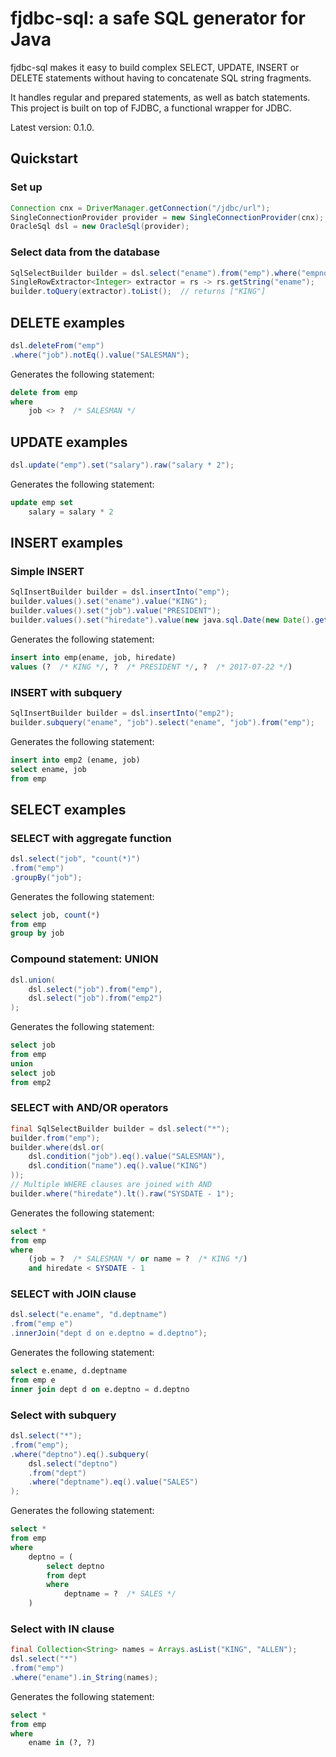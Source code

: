 # fjdbc-sql: a safe SQL generator for Java

fjdbc-sql makes it easy to build complex SELECT, UPDATE, INSERT or DELETE statements without having to concatenate SQL string fragments.

It handles regular and prepared statements, as well as batch statements.
This project is built on top of FJDBC, a functional wrapper for JDBC.

Latest version: 0.1.0.

## Quickstart

### Set up
```java
Connection cnx = DriverManager.getConnection("/jdbc/url");
SingleConnectionProvider provider = new SingleConnectionProvider(cnx);
OracleSql dsl = new OracleSql(provider);
```

### Select data from the database
```java
SqlSelectBuilder builder = dsl.select("ename").from("emp").where("empno").eq().value(1);
SingleRowExtractor<Integer> extractor = rs -> rs.getString("ename");
builder.toQuery(extractor).toList();  // returns ["KING"]
```

## DELETE examples
```java
dsl.deleteFrom("emp")
.where("job").notEq().value("SALESMAN");
````
Generates the following statement:
```SQL
delete from emp
where
    job <> ?  /* SALESMAN */
```


## UPDATE examples
```java
dsl.update("emp").set("salary").raw("salary * 2");
```
Generates the following statement:
```SQL
update emp set
    salary = salary * 2
```

## INSERT examples
### Simple INSERT
```java
SqlInsertBuilder builder = dsl.insertInto("emp");
builder.values().set("ename").value("KING");
builder.values().set("job").value("PRESIDENT");
builder.values().set("hiredate").value(new java.sql.Date(new Date().getTime()));
```
Generates the following statement:
```SQL
insert into emp(ename, job, hiredate)
values (?  /* KING */, ?  /* PRESIDENT */, ?  /* 2017-07-22 */)
```

### INSERT with subquery
```java
SqlInsertBuilder builder = dsl.insertInto("emp2");
builder.subquery("ename", "job").select("ename", "job").from("emp");
```
Generates the following statement:
```SQL
insert into emp2 (ename, job)
select ename, job
from emp
```

## SELECT examples
### SELECT with aggregate function
```java
dsl.select("job", "count(*)")
.from("emp")
.groupBy("job");
```
Generates the following statement:
```SQL
select job, count(*)
from emp
group by job
```

### Compound statement: UNION
```java
dsl.union(
    dsl.select("job").from("emp"),
    dsl.select("job").from("emp2")
);
```
Generates the following statement:
```SQL
select job
from emp
union
select job
from emp2
```

### SELECT with AND/OR operators
```java
final SqlSelectBuilder builder = dsl.select("*");
builder.from("emp");
builder.where(dsl.or(
    dsl.condition("job").eq().value("SALESMAN"),
    dsl.condition("name").eq().value("KING")
));
// Multiple WHERE clauses are joined with AND
builder.where("hiredate").lt().raw("SYSDATE - 1");
```
Generates the following statement:
```SQL
select *
from emp
where
    (job = ?  /* SALESMAN */ or name = ?  /* KING */)
    and hiredate < SYSDATE - 1
```

### SELECT with JOIN clause
```Java
dsl.select("e.ename", "d.deptname")
.from("emp e")
.innerJoin("dept d on e.deptno = d.deptno");
```
Generates the following statement:
```SQL
select e.ename, d.deptname
from emp e
inner join dept d on e.deptno = d.deptno
```

### Select with subquery
```java
dsl.select("*");
.from("emp");
.where("deptno").eq().subquery(
    dsl.select("deptno")
    .from("dept")
    .where("deptname").eq().value("SALES")
);
```
Generates the following statement:
```SQL
select *
from emp
where
    deptno = (
        select deptno
        from dept
        where
            deptname = ?  /* SALES */
    )
```

### Select with IN clause
```Java
final Collection<String> names = Arrays.asList("KING", "ALLEN");
dsl.select("*")
.from("emp")
.where("ename").in_String(names);

```
Generates the following statement:
```SQL
select *
from emp
where
    ename in (?, ?)
```
